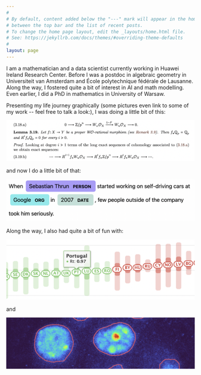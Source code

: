 ```yaml
---
#
# By default, content added below the "---" mark will appear in the home page
# between the top bar and the list of recent posts.
# To change the home page layout, edit the _layouts/home.html file.
# See: https://jekyllrb.com/docs/themes/#overriding-theme-defaults
#
layout: page
---
```

I am a mathematician and a data scientist currently working in Huawei Ireland Research Center. Before I was a postdoc in algebraic geometry in Universiteit van Amsterdam and École polytechnique fédérale de Lausanne. Along the way, I fostered quite a bit of interest in AI and math modelling. Even earlier, I did a PhD in mathematics in University of Warsaw. 

Presenting my life journey graphically (some pictures even link to some of my work -- feel free to talk a look:), I was doing a little bit of this:

[![math reasoning](/assets/argument.png)](https://arxiv.org/search/math?searchtype=author&query=Zdanowicz%2C+M)

and now I do a little bit of that:

![named entity recognition](/assets/named-entity-rec.png)

Along the way, I also had quite a bit of fun with:
 
[![covid](/assets/reproduction-rate.png)](https://rteu.live/)

and 

[![medical vision](/assets/medical-vision.png)](https://github.com/maciekrt/membrane-hub)